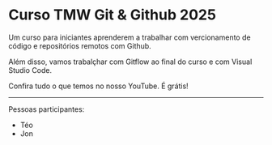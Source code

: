 # Curso TMW Git & Github 2025

Um curso para iniciantes aprenderem a trabalhar com vercionamento de código e repositórios remotos com Github.

Além disso, vamos trabalçhar com Gitflow ao final do curso e com Visual Studio Code.

Confira tudo o que temos no nosso YouTube. É grátis!

--------

Pessoas participantes:

- Téo
- Jon